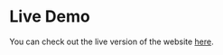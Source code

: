 # Live Demo

You can check out the live version of the website [here](https://stellular-bubblegum-03b9a8.netlify.app).